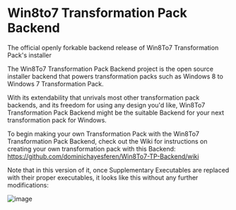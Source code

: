 # Win8to7 Transformation Pack Backend
The official openly forkable backend release of Win8To7 Transformation Pack's installer

The Win8To7 Transformation Pack Backend project is the open source installer backend that powers transformation packs such as Windows 8 to Windows 7 Transformation Pack.

With its extendability that unrivals most other transformation pack backends, and its freedom for using any design you'd like, Win8To7 Transformation Pack Backend might be the suitable Backend for your next transformation pack for Windows.

To begin making your own Transformation Pack with the Win8To7 Transformation Pack Backend, check out the Wiki for instructions on creating your own transformation pack with this Backend: https://github.com/dominichayesferen/Win8To7-TP-Backend/wiki

Note that in this version of it, once Supplementary Executables are replaced with their proper executables, it looks like this without any further modifications:

![image](https://user-images.githubusercontent.com/11057934/177057681-f2f8ba59-7529-462a-956e-d0fb49dddaa2.png)

